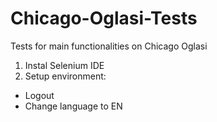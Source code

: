 # Chicago-Oglasi-Tests
Tests for main functionalities on Chicago Oglasi
1) Instal Selenium IDE
2) Setup environment: 

 - Logout
 - Change language to EN

